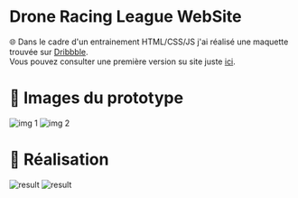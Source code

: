 # Drone Racing League WebSite

🌐
Dans le cadre d'un entrainement HTML/CSS/JS j'ai réalisé une maquette trouvée sur [Dribbble](https://dribbble.com/shots/4708486-The-Drone-Racing-League-Animation-Concept).
<br />
Vous pouvez consulter une première version su site juste [ici](https://tchoow.github.io/DRL_Website/).

# 🔴 Images du prototype
![img 1](https://media.discordapp.net/attachments/671292077870415872/910892768249917471/unknown.png?width=911&height=670)
![img 2](https://media.discordapp.net/attachments/671292077870415872/910893091299409920/unknown.png?width=953&height=670)


# 🔴 Réalisation
![result](https://media.discordapp.net/attachments/671292077870415872/910893987810926683/unknown.png?width=1309&height=670)
![result](https://media.discordapp.net/attachments/671292077870415872/911603942922792960/unknown.png?width=1341&height=676)
